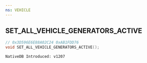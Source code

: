 ```yaml
---
ns: VEHICLE
---
```

## SET_ALL_VEHICLE_GENERATORS_ACTIVE

```c
// 0x3D596E6E88A02C24 0xAB1FDD76
void SET_ALL_VEHICLE_GENERATORS_ACTIVE();
```

```
NativeDB Introduced: v1207
```

